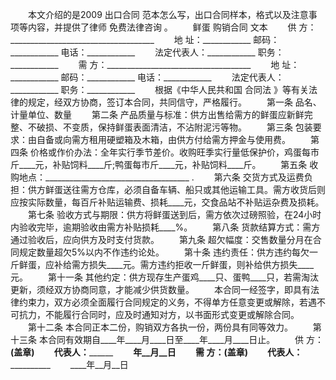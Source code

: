 
 


 　　本文介绍的是2009
出口合同
范本怎么写，出口合同样本，格式以及注意事项等内容，并提供了律师
免费法律咨询
。
　　鲜蛋
购销合同
文本
　　供 方：____________________________________
　　地 址：____________ 邮码：____________ 电话：____________
　　法定代表人：____________ 职务：____________
　　需 方：____________________________________
　　地 址：____________ 邮码：____________ 电话：____________
　　法定代表人：____________ 职务：____________
　　根据《中华人民共和国
合同法
》等有关法律的规定，经双方协商，签订本合同，共同信守，严格履行。
　　第一条 品名、计量单位、数量
　　第二条 产品质量与标准：供方出售给需方的鲜蛋应新鲜完整、不破损、不变质，保持鲜蛋表面清洁，不沾附泥污等物。
　　第三条 包装要求：由自备或向需方租用硬塑箱及木箱，由供方付给需方押金与使用费。
　　第四条 价格或作价办法：全年实行季节差价。收购旺季实行量低保护价，鸡蛋每市斤____元，补贴饲料____斤;鸭蛋每市斤____元，补贴饲料____斤。
　　第五条 收购地点：____________________________________ .
　　第六条 交货方式及运费负担：供方鲜蛋送往需方仓库，必须自备车辆、船只或其他运输工具。需方收货后则应按实际数量，每百斤补贴运输费、损耗____元，交食品站不补贴运杂费及损耗。
　　第七条 验收方式与期限：供方将鲜蛋送到后，需方依次过磅照验，在24小时内验收完毕，逾期验收由需方补贴损耗____%。
　　第八条 货款结算方式：需方通过验收后，应向供方及时支付货款。
　　第九条 超欠幅度：交售数量分月在合同规定数量超欠5%以内不作违约论处。
　　第十条 违约责任：供方违约每欠一斤鲜蛋，应补给需方损失____元。需方违约拒收一斤鲜蛋，则补给供方损失____元。
　　第十一条 其他约定：供方现存生产蛋鸡____只、蛋鸭____只，若需淘汰更新，须经双方协商同意，才能减少供货数量。
　　本合同一经签字，即具有法律约束力，双方必须全面履行合同规定的义务，不得单方任意变更或解除，若遇不可抗力，不能履行合同时，应及时通知对方，以书面形式变更或解除合同。
　　第十二条 本合同正本二份，购销双方各执一份，两份具有同等效力。
　　第十三条 本合同有效期自____年____月____日至____年____月____日止。
　　供 方：________________________(盖章)
　　代表人：______________________________
　　____年__月__日
　　需 方：________________________(盖章)
　　代表人：______________________________
　　____年__月__日
 
 


 

 
 
 
 
 
  


  
 

  


  


  
 
 
 
 

